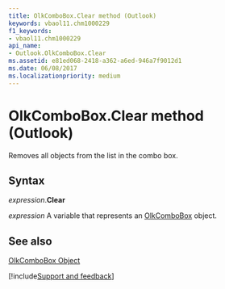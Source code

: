 ```yaml
---
title: OlkComboBox.Clear method (Outlook)
keywords: vbaol11.chm1000229
f1_keywords:
- vbaol11.chm1000229
api_name:
- Outlook.OlkComboBox.Clear
ms.assetid: e81ed068-2418-a362-a6ed-946a7f9012d1
ms.date: 06/08/2017
ms.localizationpriority: medium
---
```



# OlkComboBox.Clear method (Outlook)

Removes all objects from the list in the combo box.


## Syntax

_expression_.**Clear**

_expression_ A variable that represents an [OlkComboBox](Outlook.OlkComboBox.md) object.


## See also


[OlkComboBox Object](Outlook.OlkComboBox.md)

[!include[Support and feedback](~/includes/feedback-boilerplate.md)]